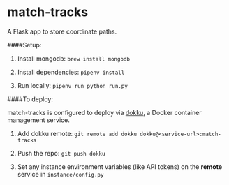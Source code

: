 # match-tracks

A Flask app to store coordinate paths.

####Setup: 

1. Install mongodb: `brew install mongodb`

2. Install dependencies: `pipenv install`

3. Run locally: `pipenv run python run.py`

####To deploy:

match-tracks is configured to deploy via [dokku](https://github.com/dokku/dokku), a Docker container management service.

1. Add dokku remote: `git remote add dokku dokku@<service-url>:match-tracks`

2. Push the repo: `git push dokku`

3. Set any instance environment variables (like API tokens) on the **remote** service in `instance/config.py`
